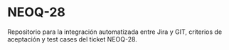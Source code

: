 # NEOQ-28
Repositorio para la integración automatizada entre Jira y GIT, criterios de aceptación y test cases del ticket NEOQ-28.
